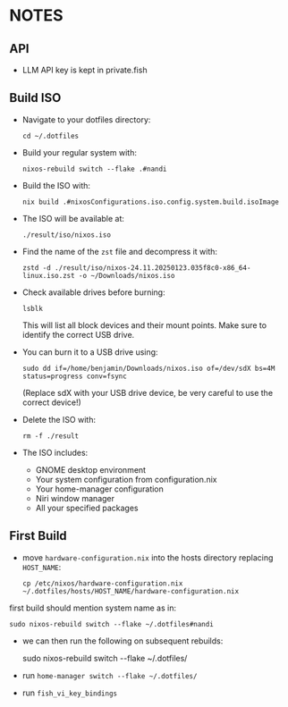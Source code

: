 # NOTES

## API

- LLM API key is kept in private.fish

## Build ISO

- Navigate to your dotfiles directory:
    ```
    cd ~/.dotfiles
    ```

- Build your regular system with:
    ```
    nixos-rebuild switch --flake .#nandi
    ```

- Build the ISO with:
    ```
    nix build .#nixosConfigurations.iso.config.system.build.isoImage
    ```

- The ISO will be available at:
    ```
    ./result/iso/nixos.iso
    ```

- Find the name of the `zst` file and decompress it with:

    ```
    zstd -d ./result/iso/nixos-24.11.20250123.035f8c0-x86_64-linux.iso.zst -o ~/Downloads/nixos.iso
    ```     

- Check available drives before burning:
    ```
    lsblk
    ```
  This will list all block devices and their mount points. Make sure to identify the correct USB drive.

- You can burn it to a USB drive using:
    ```
    sudo dd if=/home/benjamin/Downloads/nixos.iso of=/dev/sdX bs=4M status=progress conv=fsync
    ```
  (Replace sdX with your USB drive device, be very careful to use the correct device!)

- Delete the ISO with:

    ```
    rm -f ./result
    ```  

- The ISO includes:
  - GNOME desktop environment
  - Your system configuration from configuration.nix
  - Your home-manager configuration
  - Niri window manager
  - All your specified packages

## First Build

- move `hardware-configuration.nix` into the hosts directory replacing `HOST_NAME`:
    ```
    cp /etc/nixos/hardware-configuration.nix ~/.dotfiles/hosts/HOST_NAME/hardware-configuration.nix
    ```  
 first build should mention system name as in:

    sudo nixos-rebuild switch --flake ~/.dotfiles#nandi

- we can then run the following on subsequent rebuilds:

    sudo nixos-rebuild switch --flake ~/.dotfiles/

- run `home-manager switch --flake ~/.dotfiles/`
- run `fish_vi_key_bindings`
